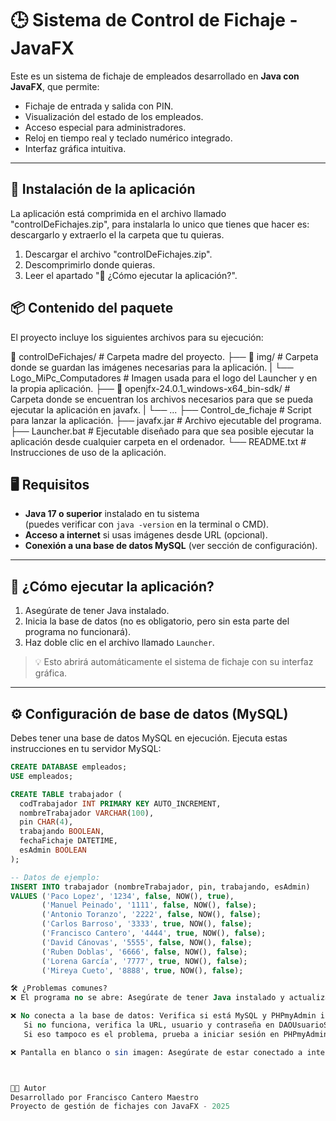 # 🕒 Sistema de Control de Fichaje - JavaFX

Este es un sistema de fichaje de empleados desarrollado en **Java con JavaFX**, que permite:

- Fichaje de entrada y salida con PIN.
- Visualización del estado de los empleados.
- Acceso especial para administradores.
- Reloj en tiempo real y teclado numérico integrado.
- Interfaz gráfica intuitiva.

---


## 📩 Instalación de la aplicación

La aplicación está comprimida en el archivo llamado "controlDeFichajes.zip", para instalarla lo unico que tienes que hacer es: descargarlo y extraerlo el la carpeta que tu quieras.
1. Descargar el archivo "controlDeFichajes.zip".
2. Descomprimirlo donde quieras.
3. Leer el apartado "🚀 ¿Cómo ejecutar la aplicación?".

## 📦 Contenido del paquete

El proyecto incluye los siguientes archivos para su ejecución:

📁 controlDeFichajes/ # Carpeta madre del proyecto.
├── 📁 img/ # Carpeta donde se guardan las imágenes necesarias para la aplicación.
|    └── Logo_MiPc_Computadores # Imagen usada para el logo del Launcher y en la propia aplicación.
├── 📁 openjfx-24.0.1_windows-x64_bin-sdk/ # Carpeta donde se encuentran los archivos necesarios para que se pueda ejecutar la aplicación en javafx.
|    └── ...
├── Control_de_fichaje # Script para lanzar la aplicación.
├── javafx.jar # Archivo ejecutable del programa.
├── Launcher.bat # Ejecutable diseñado para que sea posible ejecutar la aplicación desde cualquier carpeta en el ordenador.
└── README.txt # Instrucciones de uso de la aplicación.

## 🖥️ Requisitos

- **Java 17 o superior** instalado en tu sistema  
  (puedes verificar con `java -version` en la terminal o CMD).
- **Acceso a internet** si usas imágenes desde URL (opcional).
- **Conexión a una base de datos MySQL** (ver sección de configuración).

---

## 🚀 ¿Cómo ejecutar la aplicación?

1. Asegúrate de tener Java instalado.
2. Inicia la base de datos (no es obligatorio, pero sin esta parte del programa no funcionará).
3. Haz doble clic en el archivo llamado `Launcher`.

> 💡 Esto abrirá automáticamente el sistema de fichaje con su interfaz gráfica.

---

## ⚙️ Configuración de base de datos (MySQL)

Debes tener una base de datos MySQL en ejecución. Ejecuta estas instrucciones en tu servidor MySQL:

```sql
CREATE DATABASE empleados;
USE empleados;

CREATE TABLE trabajador (
  codTrabajador INT PRIMARY KEY AUTO_INCREMENT,
  nombreTrabajador VARCHAR(100),
  pin CHAR(4),
  trabajando BOOLEAN,
  fechaFichaje DATETIME,
  esAdmin BOOLEAN
);

-- Datos de ejemplo:
INSERT INTO trabajador (nombreTrabajador, pin, trabajando, esAdmin)
VALUES ('Paco Lopez', '1234', false, NOW(), true),
       ('Manuel Peinado', '1111', false, NOW(), false);
       ('Antonio Toranzo', '2222', false, NOW(), false);
       ('Carlos Barroso', '3333', true, NOW(), false);
       ('Francisco Cantero', '4444', true, NOW(), false);
       ('David Cánovas', '5555', false, NOW(), false);
       ('Ruben Doblas', '6666', false, NOW(), false);
       ('Lorena García', '7777', true, NOW(), false);
       ('Mireya Cueto', '8888', true, NOW(), false);

🛠️ ¿Problemas comunes?
❌ El programa no se abre: Asegúrate de tener Java instalado y actualizado.

❌ No conecta a la base de datos: Verifica si está MySQL y PHPmyAdmin iniciados.
   Si no funciona, verifica la URL, usuario y contraseña en DAOUsuarioSQL.java.
   Si eso tampoco es el problema, prueba a iniciar sesión en PHPmyAdmin antes de iniciar el programa e inicialo con PHPmyAdmin abierto.

❌ Pantalla en blanco o sin imagen: Asegúrate de estar conectado a internet.



👨‍💻 Autor
Desarrollado por Francisco Cantero Maestro
Proyecto de gestión de fichajes con JavaFX - 2025
